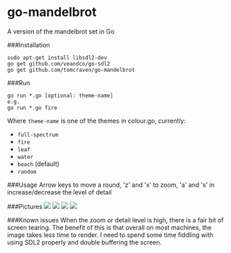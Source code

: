 # go-mandelbrot
A version of the mandelbrot set in Go

###Installation
```
sudo apt-get install libsdl2-dev
go get github.com/veandco/go-sdl2
go get github.com/tomcraven/go-mandelbrot
```

###Run
```
go run *.go [optional: theme-name]
e.g.
go run *.go fire
```
Where ```theme-name``` is one of the themes in colour.go, currently:
* ```full-spectrum```
* ```fire```
* ```leaf```
* ```water```
* ```beach``` (default)
* ```random```

###Usage
Arrow keys to move a round, 'z' and 'x' to zoom, 'a' and 's' in increase/decrease the level of detail

###Pictures
![](https://cloud.githubusercontent.com/assets/5236109/14201409/a84d9cea-f7e9-11e5-9c40-975420b1d3c8.png)
![](https://cloud.githubusercontent.com/assets/5236109/14201325/10dbec90-f7e9-11e5-9f21-a71066e66029.png)
![](https://cloud.githubusercontent.com/assets/5236109/14075860/af6d4a74-f4d4-11e5-9769-7c32183542b2.png)
![](https://cloud.githubusercontent.com/assets/5236109/14201323/0d784116-f7e9-11e5-93e6-48f640f2e479.png)

###Known issues
When the zoom or detail level is high, there is a fair bit of screen tearing. The benefit of this is that overall on most machines, the image takes less time to render. I need to spend some time fiddling with using SDL2 properly and double buffering the screen.
